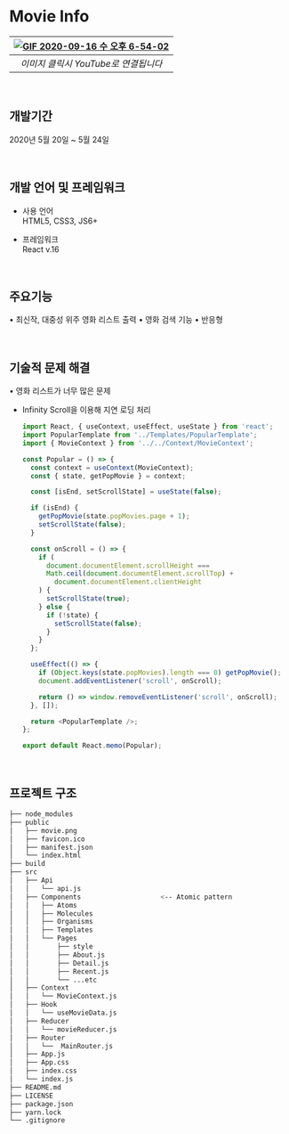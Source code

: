 # Movie Info

| [![GIF 2020-09-16 수 오후 6-54-02](https://user-images.githubusercontent.com/15887982/93324195-87f0d180-f850-11ea-9279-b784f0028d96.gif)](https://url.kr/W8GDQu) |
| :--------------------------------------------------------------------------------------------------------------------------------------------------------------: |
|                                                               _이미지 클릭시 YouTube로 연결됩니다_                                                               |

<br>

## 개발기간

2020년 5월 20일 ~ 5월 24일

<br>

## 개발 언어 및 프레임워크

- 사용 언어<br>
  HTML5, CSS3, JS6+<br>

- 프레임워크<br>
  React v.16<br>

<br>

## 주요기능

• 최신작, 대중성 위주 영화 리스트 출력
• 영화 검색 기능
• 반응형

<br>

## 기술적 문제 해결

• 영화 리스트가 너무 많은 문제

- Infinity Scroll을 이용해 지연 로딩 처리

  ```javascript
  import React, { useContext, useEffect, useState } from 'react';
  import PopularTemplate from '../Templates/PopularTemplate';
  import { MovieContext } from '../../Context/MovieContext';

  const Popular = () => {
    const context = useContext(MovieContext);
    const { state, getPopMovie } = context;

    const [isEnd, setScrollState] = useState(false);

    if (isEnd) {
      getPopMovie(state.popMovies.page + 1);
      setScrollState(false);
    }

    const onScroll = () => {
      if (
        document.documentElement.scrollHeight ===
        Math.ceil(document.documentElement.scrollTop) +
          document.documentElement.clientHeight
      ) {
        setScrollState(true);
      } else {
        if (!state) {
          setScrollState(false);
        }
      }
    };

    useEffect(() => {
      if (Object.keys(state.popMovies).length === 0) getPopMovie();
      document.addEventListener('scroll', onScroll);

      return () => window.removeEventListener('scroll', onScroll);
    }, []);

    return <PopularTemplate />;
  };

  export default React.memo(Popular);
  ```

<br>

## 프로젝트 구조

```bash
├── node_modules
├── public
│   ├── movie.png
│   ├── favicon.ico
│   ├── manifest.json
│   └── index.html
├── build
├── src
│   ├── Api
│   │   └── api.js
│   ├── Components                    <-- Atomic pattern
│   │   ├── Atoms
│   │   ├── Molecules
│   │   ├── Organisms
│   │   ├── Templates
│   │   └── Pages
│   │       ├── style
│   │       ├── About.js
│   │       ├── Detail.js
│   │       ├── Recent.js
│   │       └── ...etc
│   ├── Context
│   │   └── MovieContext.js
│   ├── Hook
│   │   └── useMovieData.js
│   ├── Reducer
│   │   └── movieReducer.js
│   ├── Router
│   │   └──  MainRouter.js
│   ├── App.js
│   ├── App.css
│   ├── index.css
│   └── index.js
├── README.md
├── LICENSE
├── package.json
├── yarn.lock
└── .gitignore
```
